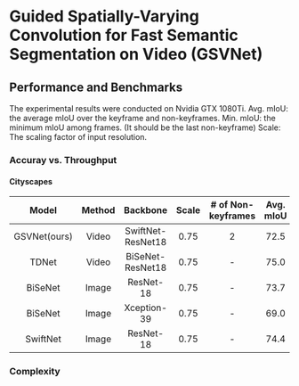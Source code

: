 # Guided Spatially-Varying Convolution for Fast Semantic Segmentation on Video (GSVNet)

## Performance and Benchmarks

The experimental results were conducted on Nvidia GTX 1080Ti. 
Avg. mIoU: the average mIoU over the keyframe and non-keyframes. 
Min. mIoU: the minimum mIoU among frames. (It should be the last non-keyframe) 
Scale: The scaling factor of input resolution. 

### Accuray vs. Throughput
#### Cityscapes

|**Model**|**Method**|**Backbone**|**Scale**|**# of Non-keyframes**|**Avg. mIoU**|**Min. mIoU**|**FPS**|
|:-----:|:-----:|:-----:|:-----:|:-----:|:-----:|:-----:|:-----:|
|GSVNet(ours)|Video|SwiftNet-ResNet18|0.75|2|72.5|70.5|125|
|TDNet|Video|BiSeNet-ResNet18|0.75|-|75.0|75.0|approx. 61|
|BiSeNet|Image|ResNet-18|0.75|-|73.7|73.7|61|
|BiSeNet|Image|Xception-39|0.75|-|69.0|69.0|105|
|SwiftNet|Image|ResNet-18|0.75|-|74.4|74.4|63|

### Complexity
